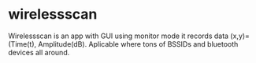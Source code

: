 # wirelessscan
Wirelessscan is an app with GUI using monitor mode it records data (x,y)=(Time(t), Amplitude(dB). Aplicable where tons of BSSIDs and bluetooth devices all around.
